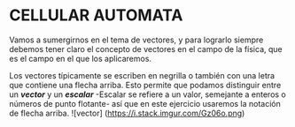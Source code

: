 # CELLULAR AUTOMATA

Vamos a sumergirnos en el tema de vectores, y para lograrlo siempre debemos tener claro el concepto de vectores en el campo de la física, que es el campo en el que los aplicaremos.

Los vectores típicamente se escriben en negrilla o también con una letra que contiene una flecha arriba. Esto permite que podamos distinguir entre un **_vector_** y un **_escalar_** -Escalar se refiere a un valor, semejante a enteros o números de punto flotante- así que en este ejercicio usaremos la notación de flecha arriba.
![vector] (https://i.stack.imgur.com/Gz06o.png)